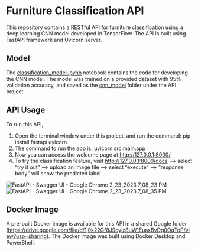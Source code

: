 # Furniture Classification API
This repository contains a RESTful API for furniture classification using a deep learning CNN model developed in TensorFlow. The API is built using FastAPI framework and Uvicorn server.

## Model
The [classification_model.ipynb](https://github.com/AllisonXY/furniture-classification-API/blob/main/classification_model.ipynb) notebook contains the code for developing the CNN model. The model was trained on a provided dataset with 95% validation accuracy, and saved as the [cnn_model](https://github.com/AllisonXY/furniture-classification-API/tree/main/Image%20Classification%20API/cnn_model) folder under the API project.

## API Usage
To run this API, 
1) Open the terminal window under this project, and run the command: pip install fastapi uvicorn
2) The command to run the app is: uvicorn src.main:app 
3) Now you can access the welcome page at http://127.0.0.1:8000/
4) To try the classification feature, visit http://127.0.0.1:8000/docs --> select “try it out” --> upload an image file --> select “execute” --> "response body" will show the predicted label

![FastAPI - Swagger UI - Google Chrome 2_23_2023 7_08_23 PM](https://user-images.githubusercontent.com/71278811/221062352-f486a0af-afe8-4cb3-8407-d8b5e70b22ce.png)
![FastAPI - Swagger UI - Google Chrome 2_23_2023 7_08_35 PM](https://user-images.githubusercontent.com/71278811/221062376-e2d8d97b-9fc1-4283-91d8-ef55fc02e840.png)



## Docker Image
A pre-built Docker image is available for this API in a shared Google folder (https://drive.google.com/file/d/1j0k22Gf8J9oyiz8uW1EuaxBvDg0OqTpP/view?usp=sharing). The Docker image was built using Docker Desktop and PowerShell.

